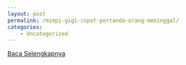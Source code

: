 ```yaml
---
layout: post
permalink: /mimpi-gigi-copot-pertanda-orang-meninggal/
categories:
    - Uncategorized
---
```


[Baca Selengkapnya](/03)